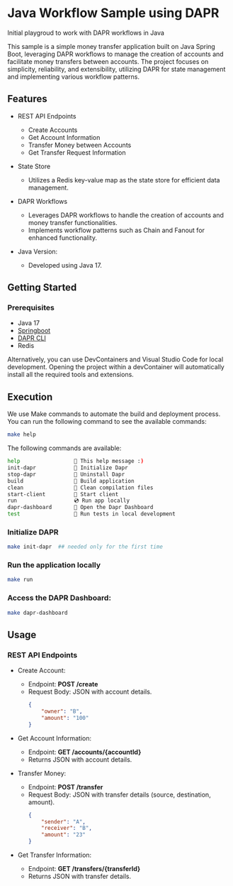 # Java Workflow Sample using DAPR
Initial playgroud to work with DAPR workflows in Java

This sample is a simple money transfer application built on Java Spring Boot, leveraging DAPR workflows to manage the creation of accounts and facilitate money transfers between accounts. The project focuses on simplicity, reliability, and extensibility, utilizing DAPR for state management and implementing various workflow patterns.

## Features

- REST API Endpoints
    - Create Accounts
    - Get Account Information
    - Transfer Money between Accounts
    - Get Transfer Request Information

- State Store
    - Utilizes a Redis key-value map as the state store for efficient data management.

- DAPR Workflows
    - Leverages DAPR workflows to handle the creation of accounts and money transfer functionalities.
    - Implements workflow patterns such as Chain and Fanout for enhanced functionality.
- Java Version:
    - Developed using Java 17.

## Getting Started

### Prerequisites
- Java 17
- [Springboot](https://spring.io/projects/spring-boot)
- [DAPR CLI](https://docs.dapr.io/getting-started/install-dapr-cli/)
- Redis

Alternatively, you can use DevContainers and Visual Studio Code for local development. Opening the project within a devContainer will automatically install all the required tools and extensions.


## Execution

We use Make commands to automate the build and deployment process. You can run the following command to see the available commands:

```bash
make help
```
The following commands are available:
```bash
help                 💬 This help message :)
init-dapr            🧹 Initialize Dapr
stop-dapr            🧹 Uninstall Dapr
build                🧹 Build application
clean                🧹 Clean compilation files
start-client         🚀 Start client
run                  💿 Run app locally
dapr-dashboard       🔬 Open the Dapr Dashboard
test                 🧪 Run tests in local development

```

### Initialize DAPR

```bash
make init-dapr  ## needed only for the first time
```

### Run the application locally

```bash
make run
```

### Access the DAPR Dashboard:

```bash
make dapr-dashboard
```

## Usage

### REST API Endpoints

- Create Account:
    - Endpoint: **POST /create**
    - Request Body: JSON with account details.
        ```json
        {
            "owner": "B",
            "amount": "100"
        }
        ```

- Get Account Information:
    - Endpoint: **GET /accounts/{accountId}**
    - Returns JSON with account details.

- Transfer Money:
    - Endpoint: **POST /transfer**
    - Request Body: JSON with transfer details (source, destination, amount).
        ```json
        {
            "sender": "A",
            "receiver": "B",
            "amount": "23"
        }
        ```

- Get Transfer Information:
    - Endpoint: **GET /transfers/{transferId}**
    - Returns JSON with transfer details.
